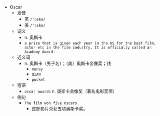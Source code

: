 - Oscar
  - 发音
    - 英 `/'ɒskə/`
    - 美 `/'ɔskə/`
  - 词义
    - n. 奥斯卡
    - `a prize that is given each year in the US for the best film, actor etc in the film industry. It is officially called an Academy Award.`
  - 近义词
    - n. 奥斯卡（男子名）；（美）奥斯卡金像奖；钱
      - `money`
      - `QIAN`
      - `pocket`
  - 短语
    - `oscar awards` n. 奥斯卡金像奖（著名电影奖项） 
  - 例句
    - `The film won five Oscars.`
      - 这部影片荣获五项奥斯卡奖。

